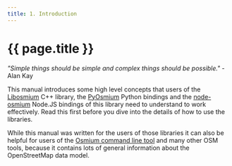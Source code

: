 ```yaml
---
title: 1. Introduction
---
```


# {{ page.title }}

*"Simple things should be simple and complex things should be possible."* - Alan Kay

This manual introduces some high level concepts that users of the
[Libosmium](http://osmcode.org/libosmium/) C++ library, the
[PyOsmium](http://osmcode.org/pyosmium/) Python bindings and the
[node-osmium](http://osmcode.org/node-osmium/) Node.JS bindings of this library
need to understand to work effectively. Read this first before you dive into
the details of how to use the libraries.

While this manual was written for the users of those libraries it can also be
helpful for users of the [Osmium command line tool](http://osmcode.org/osmium-tool/)
and many other OSM tools, because it contains lots of general information about
the OpenStreetMap data model.

